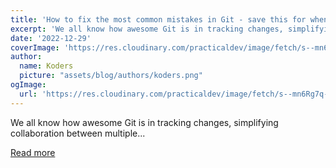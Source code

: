 ```yaml
---
title: 'How to fix the most common mistakes in Git - save this for when you need it'
excerpt: 'We all know how awesome Git is in tracking changes, simplifying collaboration between multiple...'
date: '2022-12-29'
coverImage: 'https://res.cloudinary.com/practicaldev/image/fetch/s--mn6Rg7q---/c_imagga_scale,f_auto,fl_progressive,h_420,q_auto,w_1000/https://dev-to-uploads.s3.amazonaws.com/uploads/articles/o9dufved1aqijm0e3htb.jpeg'
author:
  name: Koders
  picture: "assets/blog/authors/koders.png"
ogImage:
  url: 'https://res.cloudinary.com/practicaldev/image/fetch/s--mn6Rg7q---/c_imagga_scale,f_auto,fl_progressive,h_420,q_auto,w_1000/https://dev-to-uploads.s3.amazonaws.com/uploads/articles/o9dufved1aqijm0e3htb.jpeg'
---
```


We all know how awesome Git is in tracking changes, simplifying collaboration between multiple...

[Read more](https://dev.to/mohsenkamrani/how-to-fix-the-most-common-mistakes-in-git-learn-it-by-breaking-it-286m)
